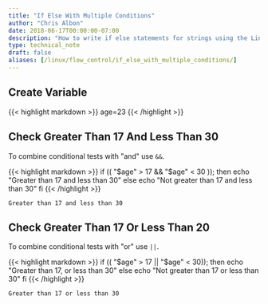 ```yaml
---
title: "If Else With Multiple Conditions"
author: "Chris Albon"
date: 2018-06-17T00:00:00-07:00
description: "How to write if else statements for strings using the Linux command line."
type: technical_note
draft: false
aliases: [/linux/flow_control/if_else_with_multiple_conditions/]
---
```


## Create Variable

{{< highlight markdown >}}
age=23
{{< /highlight >}}

## Check Greater Than 17 And Less Than 30

To combine conditional tests with "and" use `&&`.

{{< highlight markdown >}}
if (( "$age" > 17  && "$age" < 30 )); then
    echo "Greater than 17 and less than 30"
else
    echo "Not greater than 17 and less than 30"
fi
{{< /highlight >}}
```
Greater than 17 and less than 30
```

## Check Greater Than 17 Or Less Than 20

To combine conditional tests with "or" use `||`.

{{< highlight markdown >}}
if (( "$age" > 17 || "$age" < 30)); then
    echo "Greater than 17, or less than 30"
else
    echo "Not greater than 17 or less than 30"
fi
{{< /highlight >}}
```
Greater than 17 or less than 30
```